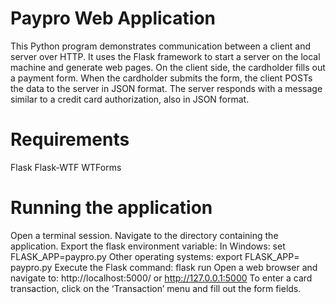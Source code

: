 # Paypro Web Application

This Python program demonstrates communication between a 
client and server over HTTP. It uses the Flask framework to start a server on 
the local machine and generate web pages. On the client side, the cardholder 
fills out a payment form. When the cardholder submits the form, the client 
POSTs the data to the server in JSON format. The server responds with a 
message similar to a credit card authorization, also in JSON format.

# Requirements
Flask
Flask-WTF
WTForms

# Running the application
Open a terminal session.
Navigate to the directory containing the application.
Export the flask environment variable:
    In Windows: set FLASK_APP=paypro.py
    Other operating systems: export FLASK_APP= paypro.py
Execute the Flask command: flask run
Open a web browser and navigate to: http://localhost:5000/ or http://127.0.0.1:5000
To enter a card transaction, click on the ‘Transaction’ menu and fill out the form fields.